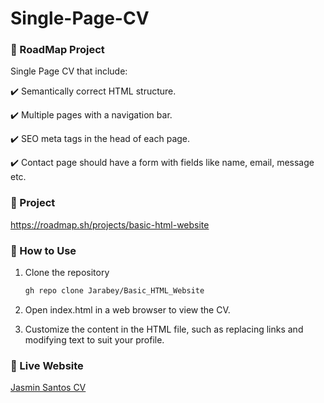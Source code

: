 # Single-Page-CV
### 🌟 RoadMap Project
Single Page CV that include:

✔️ Semantically correct HTML structure.

✔️ Multiple pages with a navigation bar.

✔️ SEO meta tags in the head of each page.

✔️ Contact page should have a form with fields like name, email, message etc.


### 🌟 Project
https://roadmap.sh/projects/basic-html-website
### 🌟 How to Use

1. Clone the repository
   
   ```bash
   gh repo clone Jarabey/Basic_HTML_Website
2. Open index.html in a web browser to view the CV.
3. Customize the content in the HTML file, such as replacing links and modifying text to suit your profile.

### 🌟 Live Website
[Jasmin Santos CV](https://jasminsantoscv.netlify.app/)
